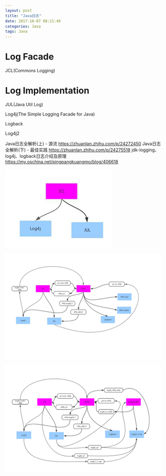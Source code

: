 ```yaml
---
layout: post
title: "Java日志"
date: 2017-10-07 08:21:49
categories: Java
tags: Java
---
```


# Log Facade

JCL(Commons Logging)

# Log Implementation

JUL(Java Util Log)

Log4j(The Simple Logging Facade for Java)

Logback

Log4j2





Java日志全解析(上) - 源流 https://zhuanlan.zhihu.com/p/24272450
Java日志全解析(下) - 最佳实践 https://zhuanlan.zhihu.com/p/24275518
jdk-logging、log4j、logback日志介绍及原理 https://my.oschina.net/pingpangkuangmo/blog/406618



![](images/java-log0.jpg) 

![](images/java-log1.jpg) 

![](images/java-log2.jpg)  
